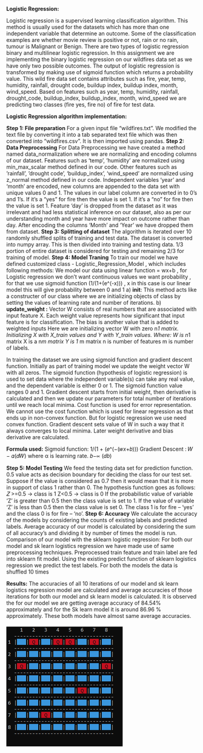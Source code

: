 **Logistic Regression:**

Logistic regression is a supervised learning classification algorithm. This method is usually 
used for the datasets which has more than one independent variable that determine an 
outcome. Some of the classification examples are whether movie review is positive or not,
rain or no rain, tumour is Malignant or Benign. There are two types of logistic regression 
binary and multilinear logistic regression. In this assignment we are implementing the binary 
logistic regression on our wildfires data set as we have only two possible outcomes. The 
output of logistic regression is transformed by making use of sigmoid function which returns 
a probability value. This wild fire data set contains attributes such as fire, year, temp, 
humidity, rainfall, drought code, buildup index, buildup index, month, wind_speed. Based on 
features such as year, temp, humidity, rainfall, drought_code, buildup_index, buildup_index,
month, wind_speed we are predicting two classes (fire yes, fire no) of fire for test data.

**Logistic Regression algorithm implementation:**

**Step 1: File preparation**
For a given input file “wildfires.txt”. We modified the text file by converting it into a tab 
separated text file which was then converted into “wildfires.csv”. It is then imported using 
pandas.
**Step 2: Data Preprocessing**
For Data Preprocessing we have created a method named data_normalization where we are 
normalizing and encoding columns of our dataset. Features such as ‘temp’, ’humidity’ are
normalized using min_max_scalar method defined in our code. Other features such as
’rainfall’, ’drought code’, ‘buildup_index’, ‘wind_speed’ are normalized using z_normal
method defined in our code. Independent variables ‘year’ and ‘month’ are encoded, new 
columns are appended to the data set with unique values 0 and 1. The values in our label 
column are converted in to 0’s and 1’s. If it’s a “yes” for fire then the value is set 1. If it’s a 
“no” for fire then the value is set 1. Feature ‘day’ is dropped from the dataset as it was 
irrelevant and had less statistical inference on our dataset, also as per our understanding
month and year have more impact on outcome rather than day. After encoding the columns 
‘Month’ and ‘Year’ we have dropped them from dataset.
**Step 3: Splitting of dataset**
The algorithm is iterated over 10 randomly shuffled splits of training and test data. The 
dataset is converted into numpy array. This is then divided into training and testing data. 1/3 
portion of entire dataset is considered for testing and remaining 2/3 for training of model.
**Step 4: Model Traning**
To train our model we have defined customized class - Logistic_Regression_Model , which 
includes following methods:
We model our data using linear function = wx+b , for Logistic regression we don’t want 
continuous values we want probability , for that we use sigmoid function (1/(1+(e^(-x))) , x in 
this case is our linear model this will give probability between 0 and 1
a) __init__: 
This method acts like a constructer of our class where we are initializing objects of 
class by setting the values of learning rate and number of iterations.
b) **update_weight :**
Vector W consists of real numbers that are associated with input feature X. Each 
weight value represents how significant that input feature is for classification. The 
bias is another value that is added to weighted inputs
Here we are initializing vector W with zero n*1 matrix. Initializing X with X_train 
values and Y with Y_train values.
Where:
W is n*1 matrix
X is a n*m matrix
Y is 1* m matrix
n is number of features 
m is number of labels.

In training the dataset we are using sigmoid function and gradient descent function. Initially 
as part of training model we update the weight vector W with all zeros. The sigmoid function
(hypothesis of logistic regression) is used to set data where the independent variable(s) can 
take any real value, and the dependent variable is either 0 or 1. The sigmoid function value 
ranges 0 and 1. Gradient descent starts from initial weight, then derivative is calculated and 
then we update our parameters for total number of iterations until we reach local minima.
Cost function is used for error representation. We cannot use the cost function which is used 
for linear regression as that ends up in non-convex function. But for logistic regression we 
use need convex function. Gradient descent sets value of W in such a way that it always 
converges to local minima. Later weight derivative and bias derivative are calculated.

**Formula used:**
Sigmoid function: 1/(1 + (𝑒^(−(𝑤𝑥+𝑏)))
Gradient Descent : 𝑊 − 𝛼(𝑑𝑊) where α is learning rate.
                   𝑏−∝ (𝑑𝑏)
                   
**Step 5: Model Testing**
We feed the testing data set for prediction function. 0.5 value acts as decision boundary for 
deciding the class for our test set. Suppose if the value is considered as 0.7 then it would 
mean that it is more in support of class 1 rather than 0. The hypothesis function goes as 
follows:
𝑍 >=0.5 → class is 1
Z<0.5 → class is 0
If the probabilistic value of variable ‘Z’ is greater than 0.5 then the class value is set to 1. If 
the value of variable ‘Z’ is less than 0.5 then the class value is set 0. The class 1 is for fire –
‘yes’ and the class 0 is for fire – ‘no’.
**Step 6: Accuracy** 
We calculate the accuracy of the models by considering the counts of existing labels and 
predicted labels. Average accuracy of our model is calculated by considering the sum of all 
accuracy’s and dividing it by number of times the model is run.
Comparison of our model with the sklearn logistic regression:
For both our model and sk learn logistics regression we have made use of same preprocessing 
techniques. Preprocessed train feature and train label are fed into sklearn fit model. Using the 
existing predict function of sklearn logistics regression we predict the test labels. For both the 
models the data is shuffled 10 times

**Results:**
The accuracies of all 10 iterations of our model and sk learn logistics regression model are calculated 
and average accuracies of those iterations for both our model and sk learn model is calculated. It is 
observed the for our model we are getting average accuracy of 84.54% approximately and for the Sk 
learn model it is around 86.96 % approximately. These both models have almost same average 
accuracies.

![alt text](https://github.com//calvinwynne/Genetic_Algorithm-8Queens/blob/master/Images/training.gif?raw=true)
